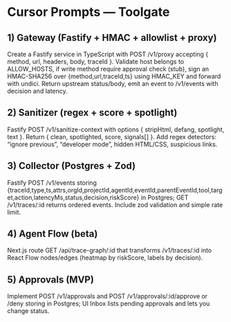 # Cursor Prompts — Toolgate

## 1) Gateway (Fastify + HMAC + allowlist + proxy)
Create a Fastify service in TypeScript with POST /v1/proxy accepting { method, url, headers, body, traceId }. Validate host belongs to ALLOW_HOSTS, if write method require approval check (stub), sign an HMAC-SHA256 over {method,url,traceId,ts} using HMAC_KEY and forward with undici. Return upstream status/body, emit an event to /v1/events with decision and latency.

## 2) Sanitizer (regex + score + spotlight)
Fastify POST /v1/sanitize-context with options { stripHtml, defang, spotlight, text }. Return { clean, spotlighted, score, signals[] }. Add regex detectors: “ignore previous”, “developer mode”, hidden HTML/CSS, suspicious links.

## 3) Collector (Postgres + Zod)
Fastify POST /v1/events storing {traceId,type,ts,attrs,orgId,projectId,agentId,eventId,parentEventId,tool,target,action,latencyMs,status,decision,riskScore} in Postgres; GET /v1/traces/:id returns ordered events. Include zod validation and simple rate limit.

## 4) Agent Flow (beta)
Next.js route GET /api/trace-graph/:id that transforms /v1/traces/:id into React Flow nodes/edges (heatmap by riskScore, labels by decision).

## 5) Approvals (MVP)
Implement POST /v1/approvals and POST /v1/approvals/:id/approve or /deny storing in Postgres; UI Inbox lists pending approvals and lets you change status.
